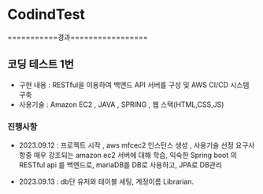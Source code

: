 # CodindTest

===========경과=================
## 코딩 테스트 1번 

- 구현 내용 : RESTful을 이용하여 백앤드 API 서버를 구성 및 AWS CI/CD 시스템 구축
- 사용기술 : Amazon EC2 , JAVA , SPRING , 웹 스택(HTML,CSS,JS)

### 진행사항

- 2023.09.12 : 프로젝트 시작 , aws mfcec2 인스턴스 생성 , 사용기술 선정
  요구사항중 매우 강조되는 amazon ec2 서버에 대해 학습, 
  익숙한 Spring boot 의 RESTful api 를 백엔드로, mariaDB를 DB로 사용하고, JPA로 DB관리
  
- 2023.09.13 : db단 유저와 테이블 세팅,
  계정이름 Librarian.
